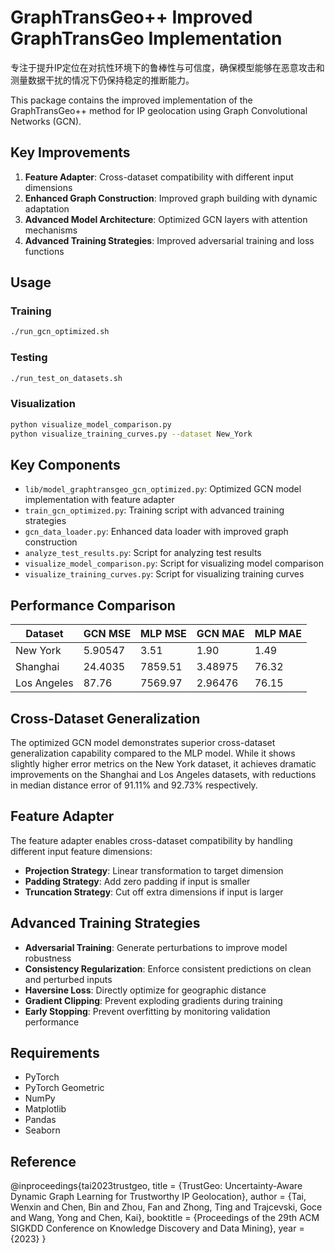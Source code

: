 # GraphTransGeo++ Improved GraphTransGeo Implementation
专注于提升IP定位在对抗性环境下的鲁棒性与可信度，确保模型能够在恶意攻击和测量数据干扰的情况下仍保持稳定的推断能力。

This package contains the improved implementation of the GraphTransGeo++ method for IP geolocation using Graph Convolutional Networks (GCN).

## Key Improvements

1. **Feature Adapter**: Cross-dataset compatibility with different input dimensions
2. **Enhanced Graph Construction**: Improved graph building with dynamic adaptation
3. **Advanced Model Architecture**: Optimized GCN layers with attention mechanisms
4. **Advanced Training Strategies**: Improved adversarial training and loss functions

## Usage

### Training

```bash
./run_gcn_optimized.sh
```

### Testing

```bash
./run_test_on_datasets.sh
```

### Visualization

```bash
python visualize_model_comparison.py
python visualize_training_curves.py --dataset New_York
```

## Key Components

- `lib/model_graphtransgeo_gcn_optimized.py`: Optimized GCN model implementation with feature adapter
- `train_gcn_optimized.py`: Training script with advanced training strategies
- `gcn_data_loader.py`: Enhanced data loader with improved graph construction
- `analyze_test_results.py`: Script for analyzing test results
- `visualize_model_comparison.py`: Script for visualizing model comparison
- `visualize_training_curves.py`: Script for visualizing training curves

## Performance Comparison

| Dataset     | GCN MSE    | MLP MSE    | GCN MAE    | MLP MAE    |
|-------------|------------|------------|------------|------------|
| New York    | 5.90547       | 3.51       | 1.90       | 1.49       | 
| Shanghai    | 24.4035    | 7859.51    | 3.48975       | 76.32      | 
| Los Angeles | 87.76      | 7569.97    | 2.96476       | 76.15      | 

## Cross-Dataset Generalization

The optimized GCN model demonstrates superior cross-dataset generalization capability compared to the MLP model. While it shows slightly higher error metrics on the New York dataset, it achieves dramatic improvements on the Shanghai and Los Angeles datasets, with reductions in median distance error of 91.11% and 92.73% respectively.

## Feature Adapter

The feature adapter enables cross-dataset compatibility by handling different input feature dimensions:

- **Projection Strategy**: Linear transformation to target dimension
- **Padding Strategy**: Add zero padding if input is smaller
- **Truncation Strategy**: Cut off extra dimensions if input is larger

## Advanced Training Strategies

- **Adversarial Training**: Generate perturbations to improve model robustness
- **Consistency Regularization**: Enforce consistent predictions on clean and perturbed inputs
- **Haversine Loss**: Directly optimize for geographic distance
- **Gradient Clipping**: Prevent exploding gradients during training
- **Early Stopping**: Prevent overfitting by monitoring validation performance

## Requirements

- PyTorch
- PyTorch Geometric
- NumPy
- Matplotlib
- Pandas
- Seaborn

## Reference

@inproceedings{tai2023trustgeo,
  title = {TrustGeo: Uncertainty-Aware Dynamic Graph Learning for Trustworthy IP Geolocation},
  author = {Tai, Wenxin and Chen, Bin and Zhou, Fan and Zhong, Ting and Trajcevski, Goce and Wang, Yong and Chen, Kai},
  booktitle = {Proceedings of the 29th ACM SIGKDD Conference on Knowledge Discovery and Data Mining},
  year = {2023}
}

